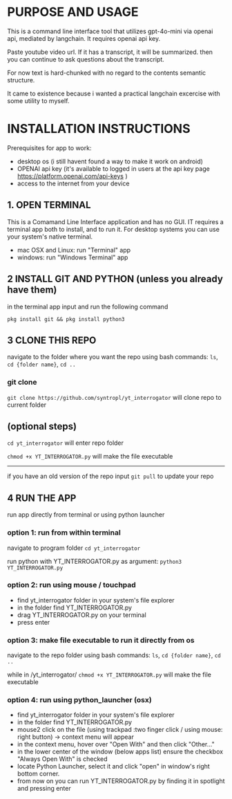# PURPOSE AND USAGE
 
This is a command line interface tool that utilizes gpt-4o-mini via openai api, mediated by langchain.
It requires openai api key.

Paste youtube video url. If it has a transcript, it will be summarized. then you can continue to ask questions about the transcript.

For now text is hard-chunked with no regard to the contents semantic structure. 

It came to existence because i wanted a practical langchain excercise with some utility to myself. 

# INSTALLATION INSTRUCTIONS

Prerequisites for app to work:
- desktop os (i still havent found a way to make it work on android)
- OPENAI api key (it's available to logged in users at the api key page https://platform.openai.com/api-keys ) 
- access to the internet from your device

## 1. OPEN TERMINAL
This is a Comamand Line Interface application and has no GUI. IT requires a terminal app both to install, and to run it. For desktop systems you can use your system's native terminal.

- mac OSX and Linux: run "Terminal" app
- windows: run "Windows Terminal" app


## 2 INSTALL GIT AND PYTHON (unless you already have them)
in the terminal app input and run the following command

```pkg install git && pkg install python3```

## 3 CLONE THIS REPO 
navigate to the folder where you want the repo using bash commands:  ```ls```,  ```cd {folder name}```, ```cd ..```

### git clone

```git clone https://github.com/syntropl/yt_interrogator``` will clone repo to current folder

## (optional steps)


```cd yt_interrogator``` will enter repo folder

```chmod +x YT_INTERROGATOR.py``` will make the file executable 

___ 

if you have an old version of the repo input ```git pull``` to update your repo



## 4 RUN THE APP
run app directly from terminal or using python launcher 


### option 1: run from within terminal
navigate to program folder 
```cd yt_interrogator```

run python with YT_INTERROGATOR.py as argument:
```python3 YT_INTERROGATOR.py```


### option 2: run using mouse / touchpad 
- find yt_interrogator folder in your system's file explorer
- in the folder find YT_INTERROGATOR.py
- drag YT_INTERROGATOR.py on your terminal
- press enter


### option 3: make file executable to run it directly from os
navigate to the repo folder using bash commands:  ```ls```,  ```cd {folder name}```, ```cd ..```

while in /yt_interrogator/ 
```chmod +x YT_INTERROGATOR.py``` will make the file executable 


### option 4: run using python_launcher (osx)
- find yt_interrogator folder in your system's file explorer
- in the folder find YT_INTERROGATOR.py
- mouse2 click on the file (using trackpad :two finger click /  using mouse: right button) -> context menu will appear
- in the context menu, hover over "Open With" and then click "Other..."
- in the lower center of the window (below apps list) ensure the checkbox "Always Open With" is checked
- locate Python Launcher, select it and click "open" in window's right bottom corner.
- from now on you can run YT_INTERROGATOR.py by finding it in spotlight and pressing enter





